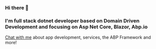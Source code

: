### Hi there 👋

<h3>I'm full stack dotnet developer based on Domain Driven Development and focusing on Asp Net Core, Blazor, Abp.io</h3>

[Chat with me](https://t.me/Writesd) about app development, services, the ABP Framework and more!
<!--
**SergeyDavidovich/SergeyDavidovich** is a ✨ _special_ ✨ repository because its `README.md` (this file) appears on your GitHub profile.

Here are some ideas to get you started:

- 🔭 I’m currently working on ...
- 🌱 I’m currently learning ...
- 👯 I’m looking to collaborate on ...
- 🤔 I’m looking for help with ...
- 💬 Ask me about ...
- 📫 How to reach me: ...
- 😄 Pronouns: ...
- ⚡ Fun fact: ...
-->
